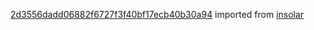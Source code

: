 [2d3556dadd06882f6727f3f40bf17ecb40b30a94](https://github.com/insolar/insolar/commit/2d3556dadd06882f6727f3f40bf17ecb40b30a94) imported from [insolar](https://github.com/insolar/insolar)
